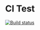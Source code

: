 # CI Test

[![Build status](https://ci.appveyor.com/api/projects/status/rw0v0ipgql51lq8g?svg=true)](https://ci.appveyor.com/project/freelandos/ajs-hw-10-async)